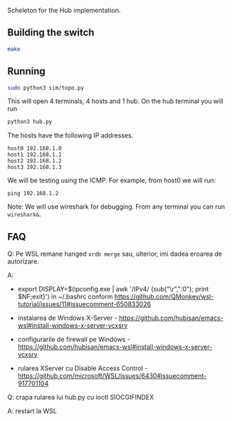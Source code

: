 Scheleton for the Hub implementation.

## Building the switch

```bash
make
```

## Running



```bash
sudo python3 sim/topo.py
```

This will open 4 terminals, 4 hosts and 1 hub. On the hub terminal you will run 

```bash
python3 hub.py
```

The hosts have the following IP addresses.
```
host0 192.168.1.0
host1 192.168.1.1
host2 192.168.1.2
host3 192.168.1.3
```

We will be testing using the ICMP. For example, from host0 we will run:

```
ping 192.168.1.2
```

Note: We will use wireshark for debugging. From any terminal you can run `wireshark&`.


## FAQ

Q: Pe WSL remane hanged `xrdb merge` sau, ulterior, imi dadea eroarea de autorizare.

A:    
* export DISPLAY=$(ipconfig.exe | awk '/IPv4/ {sub("\r",":0"); print $NF;exit}') in ~/.bashrc conform https://github.com/QMonkey/wsl-tutorial/issues/11#issuecomment-650833026

* instalarea de Windows X-Server - https://github.com/hubisan/emacs-wsl#install-windows-x-server-vcxsrv

* configurarile de firewall pe Windows - https://github.com/hubisan/emacs-wsl#install-windows-x-server-vcxsrv

* rularea XServer cu Disable Access Control - https://github.com/microsoft/WSL/issues/6430#issuecomment-917701104

Q: crapa  rularea lui hub.py cu ioctl SIOCGIFINDEX

A: restart la WSL
